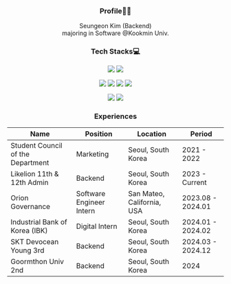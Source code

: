 <div align="center">

### Profile👩‍💻
Seungeon Kim (Backend)
</br>
majoring in Software @Kookmin Univ.

### Tech Stacks💻
<img src="https://img.shields.io/badge/java-007396?style=for-the-badge&logo=java&logoColor=white"> <img src="https://img.shields.io/badge/Python-3776AB?style=for-the-badge&logo=python&logoColor=white"/>

<img src="https://img.shields.io/badge/springboot-6DB33F?style=for-the-badge&logo=springboot&logoColor=white"> <img src="https://img.shields.io/badge/django-092E20?style=for-the-badge&logo=django&logoColor=white">  <img src="https://img.shields.io/badge/flask-000000?style=for-the-badge&logo=flask&logoColor=white"> <img src="https://img.shields.io/badge/mysql-4479A1?style=for-the-badge&logo=mysql&logoColor=white">

<img src="https://img.shields.io/badge/amazonaws-232F3E?style=for-the-badge&logo=amazonaws&logoColor=white"> <img src="https://img.shields.io/badge/git-F05032?style=for-the-badge&logo=git&logoColor=white">

### Experiences

|Name|Position|Location|Period|
|------|---|---|---|
| Student Council of the Department | Marketing | Seoul, South Korea | 2021 - 2022 |
| Likelion 11th & 12th Admin | Backend | Seoul, South Korea | 2023 - Current |
| Orion Governance | Software Engineer Intern | San Mateo, California, USA | 2023.08 - 2024.01 |
| Industrial Bank of Korea (IBK) | Digital Intern | Seoul, South Korea | 2024.01 - 2024.02 |
| SKT Devocean Young 3rd | Backend | Seoul, South Korea | 2024.03 - 2024.12 |
| Goormthon Univ 2nd | Backend | Seoul, South Korea | 2024 |

</div>
